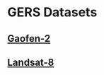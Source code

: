# GERS Datasets
## [Gaofen-2](https://drive.google.com/drive/folders/1nreHxWbklzD08qDpdjwplOQX3sd7XVrM?usp=sharing)
## [Landsat-8](https://drive.google.com/drive/folders/1GbSsFchvMaqJv4fR0CTzn7xbdaf3UPaD?usp=sharing)

